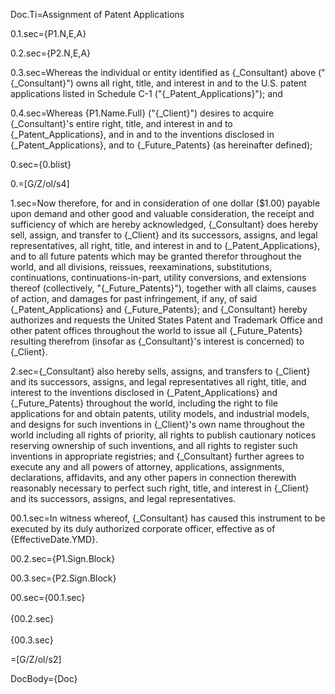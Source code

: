 Doc.Ti=Assignment of Patent Applications

0.1.sec={P1.N,E,A}	

0.2.sec={P2.N,E,A}

0.3.sec=Whereas the individual or entity identified as {_Consultant} above ("{_Consultant}") owns all right, title, and interest in and to the U.S. patent applications listed in Schedule C-1 ("{_Patent_Applications}"); and

0.4.sec=Whereas {P1.Name.Full} ("{_Client}") desires to acquire {_Consultant}'s entire right, title, and interest in and to {_Patent_Applications}, and in and to the inventions disclosed in {_Patent_Applications}, and to {_Future_Patents} (as hereinafter defined);

0.sec={0.blist}

0.=[G/Z/ol/s4]

1.sec=Now therefore, for and in consideration of one dollar ($1.00) payable upon demand and other good and valuable consideration, the receipt and sufficiency of which are hereby acknowledged, {_Consultant} does hereby sell, assign, and transfer to {_Client} and its successors, assigns, and legal representatives, all right, title, and interest in and to {_Patent_Applications}, and to all future patents which may be granted therefor throughout the world, and all divisions, reissues, reexaminations, substitutions, continuations, continuations-in-part, utility conversions, and extensions thereof (collectively, "{_Future_Patents}"), together with all claims, causes of action, and damages for past infringement, if any, of said {_Patent_Applications} and {_Future_Patents}; and {_Consultant} hereby authorizes and requests the United States Patent and Trademark Office and other patent offices throughout the world to issue all {_Future_Patents} resulting therefrom (insofar as {_Consultant}'s interest is concerned) to {_Client}.

2.sec={_Consultant} also hereby sells, assigns, and transfers to {_Client} and its successors, assigns, and legal representatives all right, title, and interest to the inventions disclosed in {_Patent_Applications} and {_Future_Patents} throughout the world, including the right to file applications for and obtain patents, utility models, and industrial models, and designs for such inventions in {_Client}'s own name throughout the world including all rights of priority, all rights to publish cautionary notices reserving ownership of such inventions, and all rights to register such inventions in appropriate registries; and {_Consultant} further agrees to execute any and all powers of attorney, applications, assignments, declarations, affidavits, and any other papers in connection therewith reasonably necessary to perfect such right, title, and interest in {_Client} and its successors, assigns, and legal representatives.
 
00.1.sec=In witness whereof, {_Consultant} has caused this instrument to be executed by its duly authorized corporate officer, effective as of {EffectiveDate.YMD}.

00.2.sec={P1.Sign.Block}

00.3.sec={P2.Sign.Block}

00.sec={00.1.sec}<br><br>{00.2.sec}<br><br>{00.3.sec}

=[G/Z/ol/s2]

DocBody={Doc}
